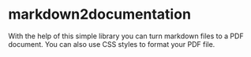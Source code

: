 # markdown2documentation

With the help of this simple library you can turn markdown files to a PDF document. 
You can also use CSS styles to format your PDF file.